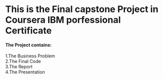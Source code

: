 # This is the Final capstone Project in Coursera IBM porfessional Certificate
#### The Project contains:
1.The Business Problem   
2.The Final Code  
3.The Report    
4.The Presentation  
